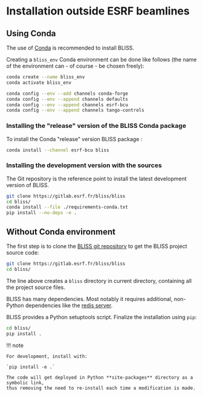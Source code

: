 # Installation outside ESRF beamlines

## Using Conda
The use of [Conda](https://conda.io/docs/) is recommended to install BLISS.

Creating a `bliss_env` Conda environment can be done like follows (the name of
the environment can - of course - be chosen freely):

```bash
conda create --name bliss_env
conda activate bliss_env

conda config --env --add channels conda-forge
conda config --env --append channels defaults
conda config --env --append channels esrf-bcu
conda config --env --append channels tango-controls

```

### Installing the "release" version of the BLISS Conda package
To install the Conda "release" version BLISS package :

```bash
conda install --channel esrf-bcu bliss
```


### Installing the development version with the sources
The Git repository is the reference point to install the latest development version of BLISS.

```bash
git clone https://gitlab.esrf.fr/bliss/bliss
cd bliss/
conda install --file ./requirements-conda.txt
pip install --no-deps -e .
```


## Without Conda environment

The first step is to clone the [BLISS git
repository](https://gitlab.esrf.fr/bliss/bliss) to get the BLISS project source
code:

```bash
git clone https://gitlab.esrf.fr/bliss/bliss
cd bliss/

```

The line above creates a `bliss` directory in current directory, containing all
the project source files.

BLISS has many dependencies. Most notably it requires additional, non-Python
dependencies like the [redis server](https://redis.io).

BLISS provides a Python setuptools script. Finalize the installation using
`pip`:

```bash
cd bliss/
pip install .
```

!!! note

    For development, install with:

    `pip install -e .`

    The code will get deployed in Python **site-packages** directory as a symbolic link,
    thus removing the need to re-install each time a modification is made.
